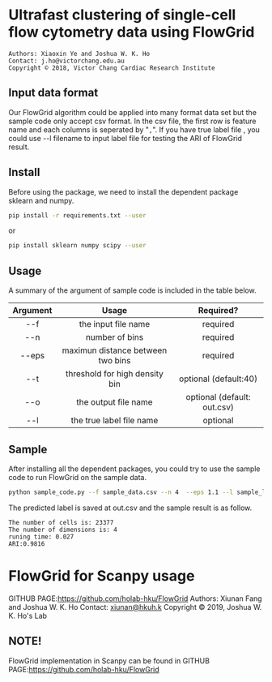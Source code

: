 # Ultrafast clustering of single-cell flow cytometry data using FlowGrid
    Authors: Xiaoxin Ye and Joshua W. K. Ho
    Contact: j.ho@victorchang.edu.au
    Copyright © 2018, Victor Chang Cardiac Research Institute
## Input data format
Our FlowGrid algorithm could be applied into many format data set but the sample code only accept csv format. In the csv file, the first row is feature name and each columns is seperated by "`,`". If you have true label file , you could use --l filename to input label file for testing the ARI of FlowGrid result.

## Install
Before using the package, we need to install the dependent package sklearn and numpy.
``` Bash
pip install -r requirements.txt --user
```
or
``` Bash
pip install sklearn numpy scipy --user
```
## Usage
A summary of the argument of sample code is included in the table below.
 

|Argument | Usage| Required? |
| :----: | :----: | :----: |
|--f | the input file name| required |
|--n | number of bins | required |
|--eps | maximun distance between two bins| required |
|--t | threshold for high density bin| optional (default:40) |
|--o | the output file name| optional (default: out.csv) |
|--l | the true label file name| optional |

## Sample
After installing all the dependent packages, you could try to use the sample code to run FlowGrid on the sample data.
``` bash
python sample_code.py --f sample_data.csv --n 4  --eps 1.1 --l sample_label.csv
```
The predicted label is saved at out.csv and the sample result is as follow.
``` 
The number of cells is: 23377
The number of dimensions is: 4
runing time: 0.027
ARI:0.9816
``` 
# FlowGrid for Scanpy usage
GITHUB PAGE:https://github.com/holab-hku/FlowGrid
    Authors: Xiunan Fang and Joshua W. K. Ho
    Contact: xiunan@hkuh.k
    Copyright © 2019, Joshua W. K. Ho's Lab
## NOTE!
FlowGrid implementation in Scanpy can be found in GITHUB PAGE:https://github.com/holab-hku/FlowGrid

